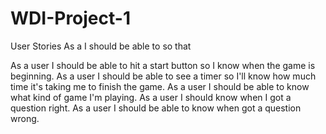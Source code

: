 # WDI-Project-1
User Stories
As a <role> I should be able to <goal> so that <reason>

As a user I should be able to hit a start button so I know when the game is beginning. 
As a user I should be able to see a timer so I'll know how much time it's taking me to finish the game.
As a user I should be able to know what kind of game I'm playing.
As a user I should know when I got a question right.
As a user I should be able to know when got a question wrong. 
